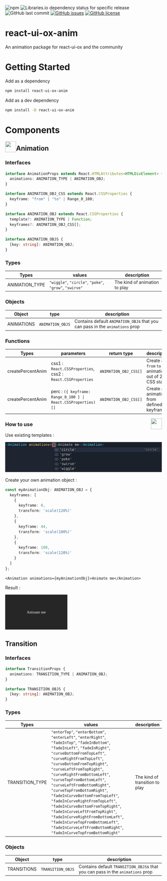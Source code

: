 ![npm](https://img.shields.io/npm/v/react-ui-ox-anim?label=version)
![Libraries.io dependency status for specific release](https://img.shields.io/librariesio/release/npm/react-ui-ox-anim/1.0.43)
![GitHub last commit](https://img.shields.io/github/last-commit/Generalizers/react-ui-ox-anim)
[![GitHub issues](https://img.shields.io/github/issues/Generalizers/react-ui-ox-anim)](https://github.com/Generalizers/react-ui-ox-anim/issues)
[![GitHub license](https://img.shields.io/github/license/Generalizers/react-ui-ox-anim)](https://github.com/Generalizers/react-ui-ox-anim/blob/master/LICENSE)

# react-ui-ox-anim

An animation package for react-ui-ox and the community

# Getting Started

Add as a dependency

```bash
npm install react-ui-ox-anim
```

Add as a dev dependency

```bash
npm install -D react-ui-ox-anim
```

# Components

<img style="float:left" src="https://miro.medium.com/max/256/1*XgMpgjwwDrHLOiS748kpBg.png" width="35px" height="35px"/>

## Animation

### Interfaces

```typescript
interface AnimationProps extends React.HTMLAttributes<HTMLDivElement> {
  animations: ANIMATION_TYPE | ANIMATION_OBJ;
}
```

```typescript
interface ANIMATION_OBJ_CSS extends React.CSSProperties {
  keyframe: "from" | "to" | Range_0_100;
}
```

```typescript
interface ANIMATION_OBJ extends React.CSSProperties {
  template?: ANIMATION_TYPE | Function;
  keyframes?: ANIMATION_OBJ_CSS[];
}
```

```typescript
interface ANIMATION_OBJS {
  [key: string]: ANIMATION_OBJ;
}
```

### Types

| Types                 | values                    | description                   |
| --------------------- | -----------------         | ----------------------------- |
| ANIMATION_TYPE        | `"wiggle"`, `"circle"`, `"poke"`, `"grow"`, `"swirve"`           | The kind of animation to play |

### Objects

| Object                | type                      | description               |
| --------------------- | ------------------------- | ------------------------- |
| ANIMATIONS            | `ANIMATION_OBJS`          | Contains default `ANIMATION_OBJ`s that you can pass in the `animations` prop |

### Functions


| Types                 | parameters | return type | description                   |
| --------------------- | ----------------- | ------ | ----------------------------- |
| createPercentAnim     | css1 : `React.CSSProperties`, css2 : `React.CSSProperties` | `ANIMATION_OBJ_CSS[]` | Create a `from` `to` animation out of 2 CSS states |
| createPercentAnim | perc : `({ keyframe: Range_0_100 } \| React.CSSProperties)[]` | `ANIMATION_OBJ_CSS[]` | Create an animation from defined keyframes |

<img style="float:right" src="https://miro.medium.com/max/256/1*XgMpgjwwDrHLOiS748kpBg.png" width="35px" height="35px"/>

### How to use

Use existing templates :

![animations autocomplete](https://github.com/Generalizers/react-ui-ox-anim/blob/master/readme/animationsAutocomplete.png?raw=true)

Create your own animation object :

```typescript
const myAnimationObj: ANIMATION_OBJ = {
  keyframes: [
    {
      keyframe: 0,
      transform: 'scale(120%)'
    },
    {
      keyframe: 44,
      transform: 'scale(100%)'
    },
    {
      keyframe: 100,
      transform: 'scale(120%)'
    }
  ]
};
```

```TSX
<Animation animations={myAnimationObj}>Animate me</Animation>
```

Result :

<img src="https://github.com/Generalizers/react-ui-ox-anim/blob/master/readme/growAnim.gif?raw=true" alt="animations autocomplete" width="200px"/>


## Transition

### Interfaces

```typescript
interface TransitionProps {
  animations: TRANSITION_TYPE | ANIMATION_OBJ;
}
```

```typescript
interface TRANSITION_OBJS {
  [key: string]: ANIMATION_OBJ;
}
```

### Types

| Types                 | values                    | description                   |
| --------------------- | -----------------         | ----------------------------- |
| TRANSITION_TYPE        | `"enterTop"`, `"enterBottom"`, `"enterLeft"`, `"enterRight"`, `"fadeInTop"`, `"fadeInBottom"`, `"fadeInLeft"`, `"fadeInRight"`, `"curveBottomFromTopLeft"`, `"curveRightFromTopLeft"`, `"curveBottomFromTopRight"`, `"curveLeftFromTopRight"`, `"curveRightFromBottomLeft"`, `"curveTopFromBottomLeft"`, `"curveLeftFromBottomRight"`, `"curveTopFromBottomRight"`, `"fadeInCurveBottomFromTopLeft"`, `"fadeInCurveRightFromTopLeft"`, `"fadeInCurveBottomFromTopRight"`, `"fadeInCurveLeftFromTopRight"`, `"fadeInCurveRightFromBottomLeft"`, `"fadeInCurveTopFromBottomLeft"`, `"fadeInCurveLeftFromBottomRight"`, `"fadeInCurveTopFromBottomRight"` | The kind of transition to play |

### Objects

| Object                | type                      | description               |
| --------------------- | ------------------------- | ------------------------- |
| TRANSITIONS           | `TRANSITION_OBJS`          | Contains default `TRANSITION_OBJS`s that you can pass in the `animations` prop |